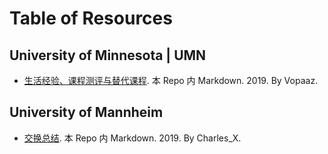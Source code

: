 # Table of Resources

## University of Minnesota | UMN

- [生活经验、课程测评与替代课程](University-of-Minnesota/2019-Vopaaz/Readme.md). 本 Repo 内 Markdown. 2019. By Vopaaz.

## University of Mannheim

- [交换总结](University-of-Mannheim/2019-Charles_X/Readme.md). 本 Repo 内 Markdown. 2019. By Charles_X.
